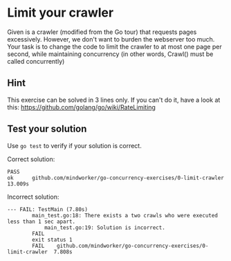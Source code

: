 # Limit your crawler

Given is a crawler (modified from the Go tour) that requests pages
excessively. However, we don't want to burden the webserver too
much. Your task is to change the code to limit the crawler to at most
one page per second, while maintaining concurrency (in other words,
Crawl() must be called concurrently)

## Hint

This exercise can be solved in 3 lines only. If you can't do
it, have a look at this:
https://github.com/golang/go/wiki/RateLimiting

## Test your solution

Use `go test` to verify if your solution is correct.

Correct solution:
```
PASS
ok      github.com/mindworker/go-concurrency-exercises/0-limit-crawler  13.009s
```

Incorrect solution:
```
--- FAIL: TestMain (7.80s)
        main_test.go:18: There exists a two crawls who were executed less than 1 sec apart.
	        main_test.go:19: Solution is incorrect.
		FAIL
		exit status 1
		FAIL    github.com/mindworker/go-concurrency-exercises/0-limit-crawler  7.808s
```